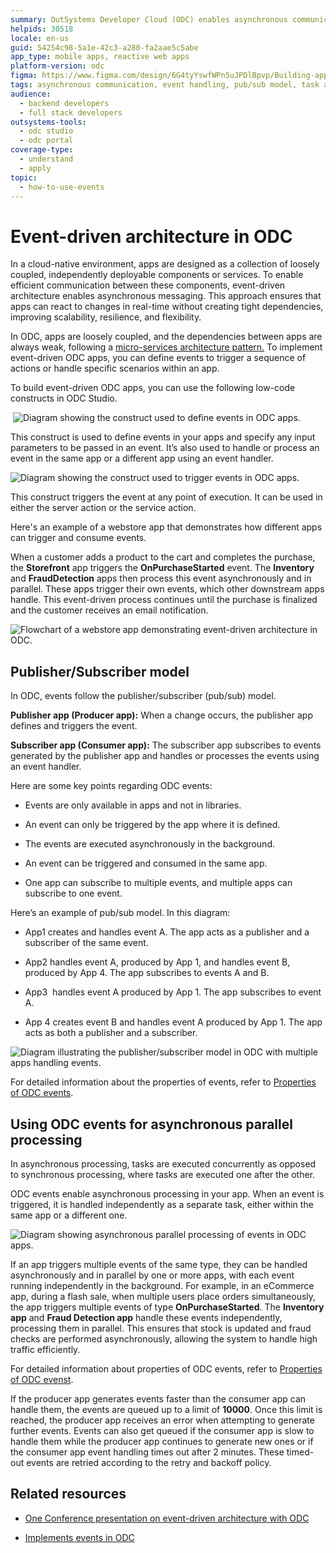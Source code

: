 ```yaml
---
summary: OutSystems Developer Cloud (ODC) enables asynchronous communication and task automation via back-end events.
helpids: 30518
locale: en-us
guid: 54254c98-5a1e-42c3-a280-fa2aae5c5abe
app_type: mobile apps, reactive web apps
platform-version: odc
figma: https://www.figma.com/design/6G4tyYswfWPn5uJPDlBpvp/Building-apps?node-id=7453-435
tags: asynchronous communication, event handling, pub/sub model, task automation, data orchestration
audience:
  - backend developers
  - full stack developers
outsystems-tools:
  - odc studio
  - odc portal
coverage-type:
  - understand
  - apply
topic:
  - how-to-use-events
---
```


# Event-driven architecture in ODC

In a cloud-native environment, apps are designed as a collection of loosely coupled, independently deployable components or services. To enable efficient communication between these components, event-driven architecture enables asynchronous messaging. This approach ensures that apps can react to changes in real-time without creating tight dependencies, improving scalability, resilience, and flexibility.

In ODC, apps are loosely coupled, and the dependencies between apps are always weak, following a [micro-services architecture pattern.](../../app-architecture/intro.md) To implement event-driven ODC apps, you can define events to trigger a sequence of actions or handle specific scenarios within an app.

To build event-driven ODC apps, you can use the following low-code constructs in ODC Studio. 

 ![Diagram showing the construct used to define events in ODC apps.](images/define-event-icon-odcs.png "Defining Events in ODC")

This construct is used to define events in your apps and specify any input parameters to be passed in an event. It’s also used to handle or process an event in the same app or a different app using an event handler.

![Diagram showing the construct used to trigger events in ODC apps.](images/trigger-event-icon-odcs.png "Triggering Events in ODC") 

This construct triggers the event at any point of execution. It can be used in either the server action or the service action. 

Here's an example of a webstore app that demonstrates how different apps can trigger and consume events. 

When a customer adds a product to the cart and completes the purchase, the **Storefront** app triggers the **OnPurchaseStarted** event. The **Inventory** and **FraudDetection** apps then process this event asynchronously and in parallel. These apps trigger their own events, which other downstream apps handle. This event-driven process continues until the purchase is finalized and the customer receives an email notification.

![Flowchart of a webstore app demonstrating event-driven architecture in ODC.](images/eda-example-diag.png "Event-Driven Architecture Example")

## Publisher/Subscriber model

In ODC, events follow the publisher/subscriber (pub/sub) model.

**Publisher app (Producer app):** When a change occurs, the publisher app defines and triggers the event.

**Subscriber app (Consumer app):** The subscriber app subscribes to events generated by the publisher app and handles or processes the events using an event handler. 

Here are some key points regarding ODC events:

* Events are only available in apps and not in libraries.

* An event can only be triggered by the app where it is defined.

* The events are executed asynchronously in the background.

* An event can be triggered and consumed in the same app.

* One app can subscribe to multiple events, and multiple apps can subscribe to one event.

Here’s an example of pub/sub model. In this diagram:

* App1 creates and handles event A. The app acts as a publisher and a subscriber of the same event.

* App2 handles event A, produced by App 1, and handles event B, produced by App 4. The app subscribes to events A and B.

* App3  handles event A produced by App 1. The app subscribes to event A.

* App 4 creates event B and handles event A produced by App 1. The app acts as both a publisher and a subscriber.

![Diagram illustrating the publisher/subscriber model in ODC with multiple apps handling events.](images/pub-sub-diag.png "Publisher/Subscriber Model in ODC")

For detailed information about the properties of events, refer to [Properties of ODC events](events-properties.md).

## Using ODC events for asynchronous parallel processing

In asynchronous processing, tasks are executed concurrently as opposed to synchronous processing, where tasks are executed one after the other.

ODC events enable asynchronous processing in your app. When an event is triggered, it is handled independently as a separate task, either within the same app or a different one.

![Diagram showing asynchronous parallel processing of events in ODC apps.](images/parallel-processing-diag.png "Asynchronous Parallel Processing in ODC")

If an app triggers multiple events of the same type, they can be handled asynchronously and in parallel by one or more apps, with each event running independently in the background. For example, in an eCommerce app, during a flash sale, when multiple users place orders simultaneously, the app triggers multiple events of type **OnPurchaseStarted**. The **Inventory app** and **Fraud Detection app** handle these events independently, processing them in parallel. This ensures that stock is updated and fraud checks are performed asynchronously, allowing the system to handle high traffic efficiently.

For detailed information about properties of ODC events, refer to [Properties of ODC evenst](events-properties.md).

<div class="info" markdown="1">

If the producer app generates events faster than the consumer app can handle them, the events are queued up to a limit of **10000**. Once this limit is reached, the producer app receives an error when attempting to generate further events. Events can also get queued if the consumer app is slow to handle them while the producer app continues to generate new ones or if the consumer app event handling times out after 2 minutes. These timed-out events are retried according to the retry and backoff policy.

</div>

## Related resources

* [One Conference presentation on event-driven architecture with ODC](https://www.youtube.com/watch?v=gLfUocukA4Q)

* [Implements events in ODC](implement-events.md)
